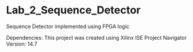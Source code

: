 # Lab_2_Sequence_Detector
Sequence Detector implemented using FPGA logic

Dependencies:
This project was created using Xilinx ISE Project Navigator Version: 14.7
